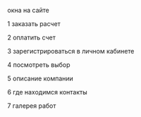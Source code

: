 окна на сайте

1 заказать расчет

2 оплатить счет

3 зарегистрироваться в личном кабинете

4 посмотреть выбор

5 описание компании

6 где находимся контакты

7 галерея работ



